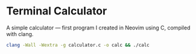 # Terminal Calculator

A simple calculator — first program I created in Neovim using C, compiled with clang.

```bash
clang -Wall -Wextra -g calculator.c -o calc && ./calc

